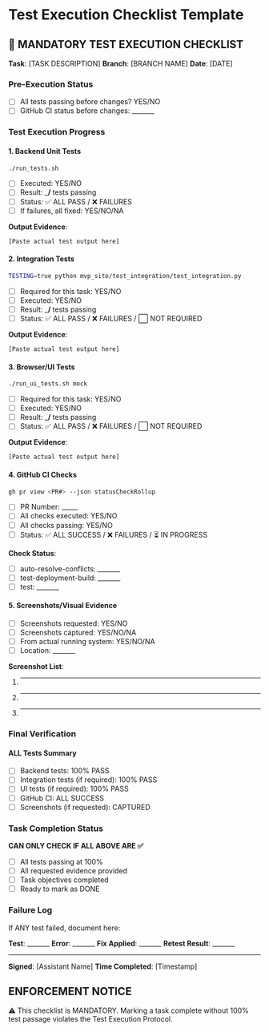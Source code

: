 # Test Execution Checklist Template

## 🚨 MANDATORY TEST EXECUTION CHECKLIST

**Task**: [TASK DESCRIPTION]
**Branch**: [BRANCH NAME]
**Date**: [DATE]

### Pre-Execution Status
- [ ] All tests passing before changes? YES/NO
- [ ] GitHub CI status before changes: _______

### Test Execution Progress

#### 1. Backend Unit Tests
```bash
./run_tests.sh
```
- [ ] Executed: YES/NO
- [ ] Result: ___/__ tests passing
- [ ] Status: ✅ ALL PASS / ❌ FAILURES
- [ ] If failures, all fixed: YES/NO/NA

**Output Evidence**:
```
[Paste actual test output here]
```

#### 2. Integration Tests
```bash
TESTING=true python mvp_site/test_integration/test_integration.py
```
- [ ] Required for this task: YES/NO
- [ ] Executed: YES/NO
- [ ] Result: ___/__ tests passing
- [ ] Status: ✅ ALL PASS / ❌ FAILURES / ⬜ NOT REQUIRED

**Output Evidence**:
```
[Paste actual test output here]
```

#### 3. Browser/UI Tests
```bash
./run_ui_tests.sh mock
```
- [ ] Required for this task: YES/NO
- [ ] Executed: YES/NO
- [ ] Result: ___/__ tests passing
- [ ] Status: ✅ ALL PASS / ❌ FAILURES / ⬜ NOT REQUIRED

**Output Evidence**:
```
[Paste actual test output here]
```

#### 4. GitHub CI Checks
```bash
gh pr view <PR#> --json statusCheckRollup
```
- [ ] PR Number: _____
- [ ] All checks executed: YES/NO
- [ ] All checks passing: YES/NO
- [ ] Status: ✅ ALL SUCCESS / ❌ FAILURES / ⏳ IN PROGRESS

**Check Status**:
- [ ] auto-resolve-conflicts: _______
- [ ] test-deployment-build: _______
- [ ] test: _______

#### 5. Screenshots/Visual Evidence
- [ ] Screenshots requested: YES/NO
- [ ] Screenshots captured: YES/NO/NA
- [ ] From actual running system: YES/NO/NA
- [ ] Location: _______

**Screenshot List**:
1. _______
2. _______
3. _______

### Final Verification

#### ALL Tests Summary
- [ ] Backend tests: 100% PASS
- [ ] Integration tests (if required): 100% PASS
- [ ] UI tests (if required): 100% PASS
- [ ] GitHub CI: ALL SUCCESS
- [ ] Screenshots (if requested): CAPTURED

### Task Completion Status

**CAN ONLY CHECK IF ALL ABOVE ARE ✅**
- [ ] All tests passing at 100%
- [ ] All requested evidence provided
- [ ] Task objectives completed
- [ ] Ready to mark as DONE

### Failure Log

If ANY test failed, document here:

**Test**: _______
**Error**: _______
**Fix Applied**: _______
**Retest Result**: _______

---

**Signed**: [Assistant Name]
**Time Completed**: [Timestamp]

## ENFORCEMENT NOTICE
⚠️ This checklist is MANDATORY. Marking a task complete without 100% test passage violates the Test Execution Protocol.
